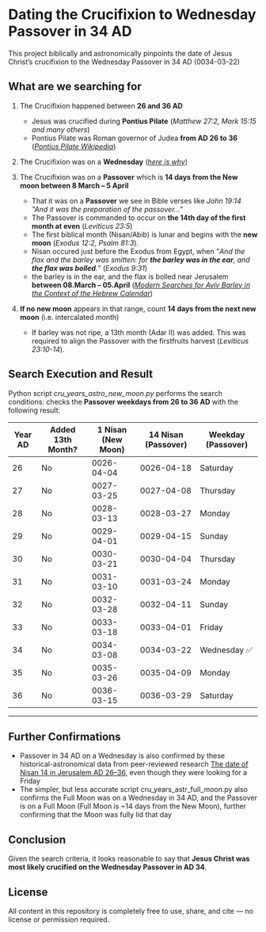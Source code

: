 Dating the Crucifixion to Wednesday Passover in 34 AD
==================================================================

This project biblically and astronomically pinpoints the date of Jesus Christ’s crucifixion to the Wednesday Passover in 34 AD (0034-03-22)

What are we searching for
-----------------------
1. The Crucifixion happened between **26 and 36 AD**
    - Jesus was crucified during **Pontius Pilate** (*Matthew 27:2, Mark 15:15 and many others*)
    - Pontius Pilate was Roman governor of Judea **from AD 26 to 36** (*[Pontius Pilate Wikipedia](https://en.wikipedia.org/wiki/Pontius_Pilate#:~:text=Pontius%20Pilate%20%28Latin%3A%20Pontius%20Pilatus%2Cand%20ultimately%20ordered%20his%20crucifixion.)*)

2. The Crucifixion was on a **Wednesday** (*[here is why](https://github.com/TraxData313/crucifixion-date-determination/blob/main/why_crucifiction_was_on_wednesday.md)*)

3. The Crucifixion was on a **Passover** which is **14 days from the New moon between 8 March – 5 April**
    - That it was on a **Passover** we see in Bible verses like *John 19:14 "And it was the preparation of the passover..."*
    - The Passover is commanded to occur on **the 14th day of the first month at even** (*Leviticus 23:5*)
    - The first biblical month (Nisan/Abib) is lunar and begins with the **new moon** (*Exodus 12:2, Psalm 81:3*).
    - Nisan occured just before the Exodus from Egypt, when "*And the flax and the barley was smitten: for **the barley was in the ear**, and **the flax was bolled**.*" (*Exodus 9:31*)
    - the barley is in the ear, and the flax is bolled near Jerusalem **between 08.March – 05.April** (*[Modern Searches for Aviv Barley in the Context of the Hebrew Calendar](https://jbqnew.jewishbible.org/jbq-past-issues/2017/453/modern-searches-aviv-barley-context-hebrew-calendar/?utm_source=chatgpt.com)*)

4. **If no new moon** appears in that range, count **14 days from the next new moon** (i.e. intercalated month)
    - If barley was not ripe, a 13th month (Adar II) was added. This was required to align the Passover with the firstfruits harvest (*Leviticus 23:10-14*).





Search Execution and Result
----------------
Python script *cru_years_astro_new_moon.py* performs the search conditions: checks the **Passover weekdays from 26 to 36 AD** with the following result:

| Year AD | Added 13th Month? | 1 Nisan (New Moon)     | 14 Nisan (Passover)     | Weekday (Passover) |
|---------|--------------------|------------------------|--------------------------|---------------------|
| 26      | No                 | 0026-04-04    | 0026-04-18      | Saturday            |
| 27      | No                 | 0027-03-25    | 0027-04-08      | Thursday            |
| 28      | No                 | 0028-03-13    | 0028-03-27      | Monday              |
| 29      | No                 | 0029-04-01    | 0029-04-15      | Sunday              |
| 30      | No                 | 0030-03-21    | 0030-04-04      | Thursday            |
| 31      | No                 | 0031-03-10    | 0031-03-24      | Monday              |
| 32      | No                 | 0032-03-28    | 0032-04-11      | Sunday              |
| 33      | No                 | 0033-03-18    | 0033-04-01      | Friday              |
| 34      | No                 | 0034-03-08    | 0034-03-22      | Wednesday ✅        |
| 35      | No                 | 0035-03-26    | 0035-04-09      | Monday              |
| 36      | No                 | 0036-03-15    | 0036-03-29      | Saturday            |

---



Further Confirmations
------------------------
- Passover in 34 AD on a Wednesday is also confirmed by these historical-astronomical data from peer-reviewed research [The date of Nisan 14 in Jerusalem AD 26–36](https://www.researchgate.net/figure/The-date-of-Nisan-14-in-Jerusalem-AD-26-36_tbl1_265114769), even though they were looking for a Friday
- The simpler, but less accurate script cru_years_astr_full_moon.py also confirms the Full Moon was on a Wednesday in 34 AD, and the Passover is on a Full Moon (Full Moon is ~14 days from the New Moon), further confirming that the Moon was fully lid that day


Conclusion
-------------
Given the search criteria, it looks reasonable to say that **Jesus Christ was most likely crucified on the Wednesday Passover in AD 34**.


License
-------------
All content in this repository is completely free to use, share, and cite — no license or permission required.
